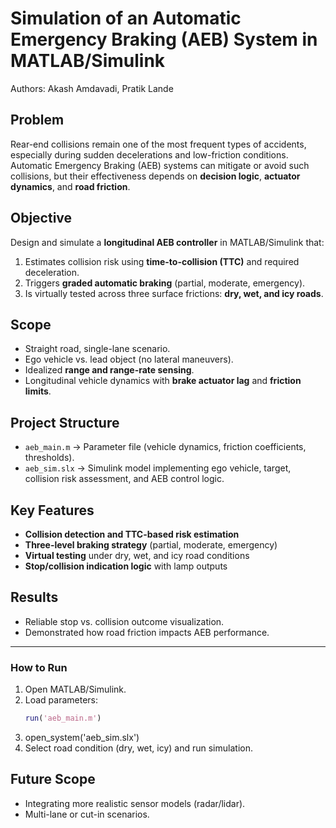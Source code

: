 # Simulation of an Automatic Emergency Braking (AEB) System in MATLAB/Simulink
Authors: Akash Amdavadi, Pratik Lande

## Problem
Rear-end collisions remain one of the most frequent types of accidents, especially during sudden decelerations and low-friction conditions.  
Automatic Emergency Braking (AEB) systems can mitigate or avoid such collisions, but their effectiveness depends on **decision logic**, **actuator dynamics**, and **road friction**.

## Objective
Design and simulate a **longitudinal AEB controller** in MATLAB/Simulink that:
1. Estimates collision risk using **time-to-collision (TTC)** and required deceleration.  
2. Triggers **graded automatic braking** (partial, moderate, emergency).  
3. Is virtually tested across three surface frictions: **dry, wet, and icy roads**.

## Scope
- Straight road, single-lane scenario.  
- Ego vehicle vs. lead object (no lateral maneuvers).  
- Idealized **range and range-rate sensing**.  
- Longitudinal vehicle dynamics with **brake actuator lag** and **friction limits**.  

## Project Structure
- `aeb_main.m` → Parameter file (vehicle dynamics, friction coefficients, thresholds).  
- `aeb_sim.slx` → Simulink model implementing ego vehicle, target, collision risk assessment, and AEB control logic.  

## Key Features
- **Collision detection and TTC-based risk estimation**  
- **Three-level braking strategy** (partial, moderate, emergency)  
- **Virtual testing** under dry, wet, and icy road conditions  
- **Stop/collision indication logic** with lamp outputs  

## Results
- Reliable stop vs. collision outcome visualization.  
- Demonstrated how road friction impacts AEB performance.  

---

### How to Run
1. Open MATLAB/Simulink.  
2. Load parameters:  
   ```matlab
   run('aeb_main.m')
3. open_system('aeb_sim.slx')
4. Select road condition (dry, wet, icy) and run simulation.

## Future Scope
- Integrating more realistic sensor models (radar/lidar).
- Multi-lane or cut-in scenarios.


